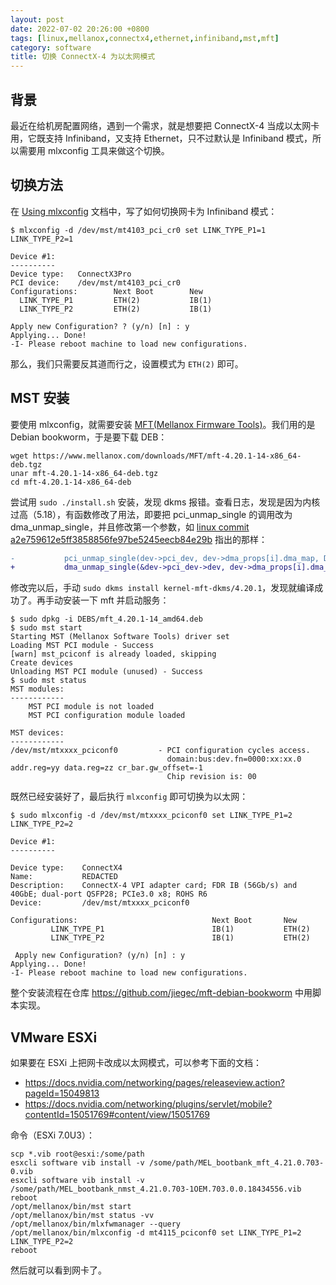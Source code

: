 ```yaml
---
layout: post
date: 2022-07-02 20:26:00 +0800
tags: [linux,mellanox,connectx4,ethernet,infiniband,mst,mft]
category: software
title: 切换 ConnectX-4 为以太网模式
---
```


## 背景

最近在给机房配置网络，遇到一个需求，就是想要把 ConnectX-4 当成以太网卡用，它既支持 Infiniband，又支持 Ethernet，只不过默认是 Infiniband 模式，所以需要用 mlxconfig 工具来做这个切换。

## 切换方法

在 [Using mlxconfig](https://docs.nvidia.com/networking/display/MFTv4110/Using+mlxconfig) 文档中，写了如何切换网卡为 Infiniband 模式：

```shell
$ mlxconfig -d /dev/mst/mt4103_pci_cr0 set LINK_TYPE_P1=1 LINK_TYPE_P2=1
 
Device #1:
----------
Device type:   ConnectX3Pro
PCI device:    /dev/mst/mt4103_pci_cr0
Configurations:        Next Boot        New
  LINK_TYPE_P1         ETH(2)           IB(1)
  LINK_TYPE_P2         ETH(2)           IB(1)
 
Apply new Configuration? ? (y/n) [n] : y
Applying... Done!
-I- Please reboot machine to load new configurations.
```

那么，我们只需要反其道而行之，设置模式为 `ETH(2)` 即可。

## MST 安装

要使用 mlxconfig，就需要安装 [MFT(Mellanox Firmware Tools)](https://network.nvidia.com/products/adapter-software/firmware-tools/)。我们用的是 Debian bookworm，于是要下载 DEB：

```shell
wget https://www.mellanox.com/downloads/MFT/mft-4.20.1-14-x86_64-deb.tgz
unar mft-4.20.1-14-x86_64-deb.tgz
cd mft-4.20.1-14-x86_64-deb
```

尝试用 `sudo ./install.sh` 安装，发现 dkms 报错。查看日志，发现是因为内核过高（5.18），有函数修改了用法，即要把 pci_unmap_single 的调用改为 dma_unmap_single，并且修改第一个参数，如 [linux commit a2e759612e5ff3858856fe97be5245eecb84e29b](https://github.com/torvalds/linux/commit/a2e759612e5ff3858856fe97be5245eecb84e29b) 指出的那样：


```patch
-           pci_unmap_single(dev->pci_dev, dev->dma_props[i].dma_map, DMA_MBOX_SIZE, DMA_BIDIRECTIONAL);
+           dma_unmap_single(&dev->pci_dev->dev, dev->dma_props[i].dma_map, DMA_MBOX_SIZE, DMA_BIDIRECTIONAL);
```

修改完以后，手动 `sudo dkms install kernel-mft-dkms/4.20.1`，发现就编译成功了。再手动安装一下 mft 并启动服务：

```
$ sudo dpkg -i DEBS/mft_4.20.1-14_amd64.deb
$ sudo mst start
Starting MST (Mellanox Software Tools) driver set
Loading MST PCI module - Success
[warn] mst_pciconf is already loaded, skipping
Create devices
Unloading MST PCI module (unused) - Success
$ sudo mst status
MST modules:
------------
    MST PCI module is not loaded
    MST PCI configuration module loaded

MST devices:
------------
/dev/mst/mtxxxx_pciconf0         - PCI configuration cycles access.
                                   domain:bus:dev.fn=0000:xx:xx.0 addr.reg=yy data.reg=zz cr_bar.gw_offset=-1
                                   Chip revision is: 00
```

既然已经安装好了，最后执行 `mlxconfig` 即可切换为以太网：

```shell
$ sudo mlxconfig -d /dev/mst/mtxxxx_pciconf0 set LINK_TYPE_P1=2 LINK_TYPE_P2=2

Device #1:
----------

Device type:    ConnectX4
Name:           REDACTED
Description:    ConnectX-4 VPI adapter card; FDR IB (56Gb/s) and 40GbE; dual-port QSFP28; PCIe3.0 x8; ROHS R6
Device:         /dev/mst/mtxxxx_pciconf0

Configurations:                              Next Boot       New
         LINK_TYPE_P1                        IB(1)           ETH(2)
         LINK_TYPE_P2                        IB(1)           ETH(2)

 Apply new Configuration? (y/n) [n] : y
Applying... Done!
-I- Please reboot machine to load new configurations.
```

整个安装流程在仓库 <https://github.com/jiegec/mft-debian-bookworm> 中用脚本实现。

## VMware ESXi

如果要在 ESXi 上把网卡改成以太网模式，可以参考下面的文档：

- https://docs.nvidia.com/networking/pages/releaseview.action?pageId=15049813
- https://docs.nvidia.com/networking/plugins/servlet/mobile?contentId=15051769#content/view/15051769

命令（ESXi 7.0U3）：

```
scp *.vib root@esxi:/some/path
esxcli software vib install -v /some/path/MEL_bootbank_mft_4.21.0.703-0.vib
esxcli software vib install -v /some/path/MEL_bootbank_nmst_4.21.0.703-1OEM.703.0.0.18434556.vib
reboot
/opt/mellanox/bin/mst start
/opt/mellanox/bin/mst status -vv
/opt/mellanox/bin/mlxfwmanager --query
/opt/mellanox/bin/mlxconfig -d mt4115_pciconf0 set LINK_TYPE_P1=2 LINK_TYPE_P2=2
reboot
```

然后就可以看到网卡了。